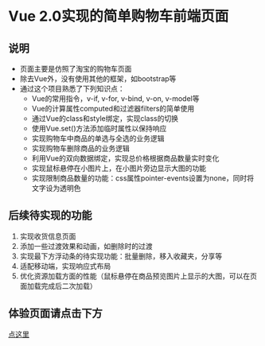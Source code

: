 # Vue 2.0实现的简单购物车前端页面
## 说明
- 页面主要是仿照了淘宝的购物车页面
- 除去Vue外，没有使用其他的框架，如bootstrap等
- 通过这个项目熟悉了下列知识点：
    - Vue的常用指令，v-if, v-for, v-bind, v-on, v-model等
    - Vue的计算属性computed和过滤器filters的简单使用
    - 通过Vue的class和style绑定，实现class的切换
    - 使用Vue.set()方法添加临时属性以保持响应
    - 实现购物车中商品的单选与全选的业务逻辑
    - 实现购物车删除商品的业务逻辑
    - 利用Vue的双向数据绑定，实现总价格根据商品数量实时变化
    - 实现鼠标悬停在小图片上，在小图片旁边显示大图的功能
    - 实现限制商品数量的功能：css属性pointer-events设置为none，同时将文字设为透明色
## 后续待实现的功能
1. 实现收货信息页面
2. 添加一些过渡效果和动画，如删除时的过渡
3. 实现最下方浮动条的待实现功能：批量删除，移入收藏夹，分享等
4. 适配移动端，实现响应式布局
5. 优化资源加载方面的性能（鼠标悬停在商品预览图片上显示的大图，可以在页面加载完成后二次加载）
## 体验页面请点击下方
[点这里](https://cddbysj.github.io/shopping-cart-1/)

